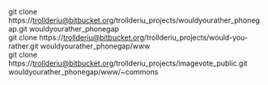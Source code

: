
git clone https://trollderiu@bitbucket.org/trollderiu_projects/wouldyourather_phonegap.git wouldyourather_phonegap  
git clone https://trollderiu@bitbucket.org/trollderiu_projects/would-you-rather.git wouldyourather_phonegap/www  
git clone https://trollderiu@bitbucket.org/trollderiu_projects/imagevote_public.git wouldyourather_phonegap/www/~commons  
